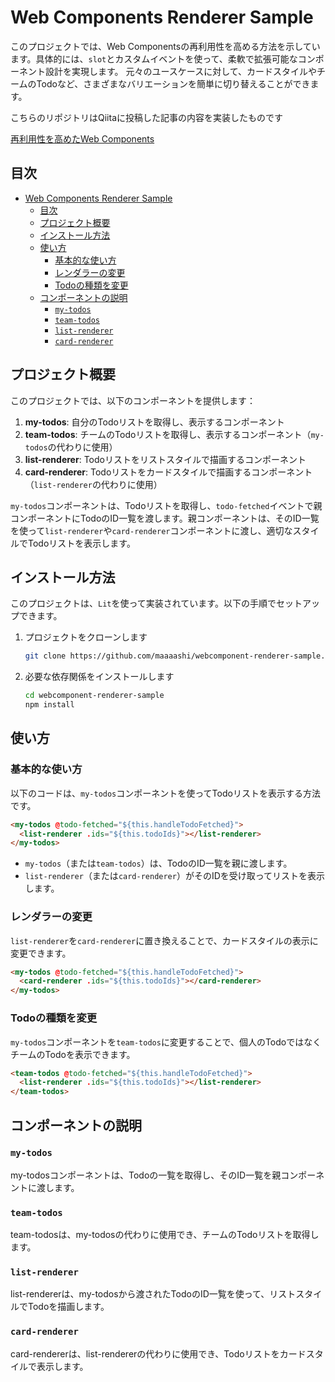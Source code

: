 # Web Components Renderer Sample

このプロジェクトでは、Web Componentsの再利用性を高める方法を示しています。具体的には、`slot`とカスタムイベントを使って、柔軟で拡張可能なコンポーネント設計を実現します。
元々のユースケースに対して、カードスタイルやチームのTodoなど、さまざまなバリエーションを簡単に切り替えることができます。

こちらのリポジトリはQiitaに投稿した記事の内容を実装したものです

[再利用性を高めたWeb Components](https://qiita.com/maaaashi/items/3376cdd0b6ee75c634eb)

## 目次

- [Web Components Renderer Sample](#web-components-renderer-sample)
  - [目次](#目次)
  - [プロジェクト概要](#プロジェクト概要)
  - [インストール方法](#インストール方法)
  - [使い方](#使い方)
    - [基本的な使い方](#基本的な使い方)
    - [レンダラーの変更](#レンダラーの変更)
    - [Todoの種類を変更](#todoの種類を変更)
  - [コンポーネントの説明](#コンポーネントの説明)
    - [`my-todos`](#my-todos)
    - [`team-todos`](#team-todos)
    - [`list-renderer`](#list-renderer)
    - [`card-renderer`](#card-renderer)

## プロジェクト概要

このプロジェクトでは、以下のコンポーネントを提供します：

1. **my-todos**: 自分のTodoリストを取得し、表示するコンポーネント
2. **team-todos**: チームのTodoリストを取得し、表示するコンポーネント（`my-todos`の代わりに使用）
3. **list-renderer**: Todoリストをリストスタイルで描画するコンポーネント
4. **card-renderer**: Todoリストをカードスタイルで描画するコンポーネント（`list-renderer`の代わりに使用）

`my-todos`コンポーネントは、Todoリストを取得し、`todo-fetched`イベントで親コンポーネントにTodoのID一覧を渡します。親コンポーネントは、そのID一覧を使って`list-renderer`や`card-renderer`コンポーネントに渡し、適切なスタイルでTodoリストを表示します。

## インストール方法

このプロジェクトは、`Lit`を使って実装されています。以下の手順でセットアップできます。

1. プロジェクトをクローンします

   ```bash
   git clone https://github.com/maaaashi/webcomponent-renderer-sample.git
   ```

2. 必要な依存関係をインストールします

   ```bash
   cd webcomponent-renderer-sample
   npm install
   ```

## 使い方

### 基本的な使い方

以下のコードは、`my-todos`コンポーネントを使ってTodoリストを表示する方法です。

```html
<my-todos @todo-fetched="${this.handleTodoFetched}">
  <list-renderer .ids="${this.todoIds}"></list-renderer>
</my-todos>
```

- `my-todos`（または`team-todos`）は、TodoのID一覧を親に渡します。
- `list-renderer`（または`card-renderer`）がそのIDを受け取ってリストを表示します。

### レンダラーの変更

`list-renderer`を`card-renderer`に置き換えることで、カードスタイルの表示に変更できます。

```html
<my-todos @todo-fetched="${this.handleTodoFetched}">
  <card-renderer .ids="${this.todoIds}"></card-renderer>
</my-todos>
```

### Todoの種類を変更

`my-todos`コンポーネントを`team-todos`に変更することで、個人のTodoではなくチームのTodoを表示できます。

```html
<team-todos @todo-fetched="${this.handleTodoFetched}">
  <list-renderer .ids="${this.todoIds}"></list-renderer>
</team-todos>
```

## コンポーネントの説明

### `my-todos`

my-todosコンポーネントは、Todoの一覧を取得し、そのID一覧を親コンポーネントに渡します。

### `team-todos`

team-todosは、my-todosの代わりに使用でき、チームのTodoリストを取得します。

### `list-renderer`

list-rendererは、my-todosから渡されたTodoのID一覧を使って、リストスタイルでTodoを描画します。

### `card-renderer`

card-rendererは、list-rendererの代わりに使用でき、Todoリストをカードスタイルで表示します。
